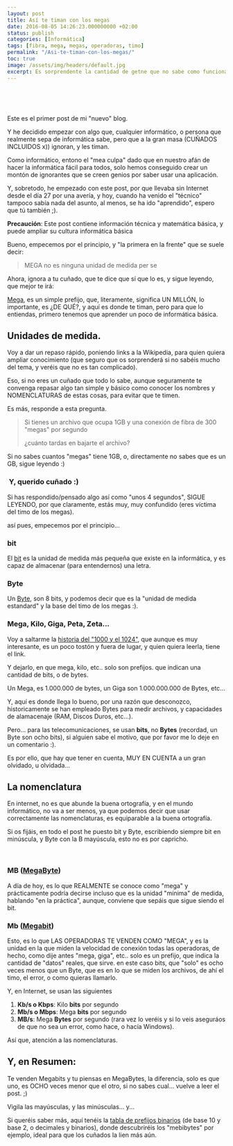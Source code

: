 ```yaml
---
layout: post
title: Así te timan con los megas
date: 2016-08-05 14:26:23.000000000 +02:00
status: publish
categories: [Informática]
tags: [fibra, mega, megas, operadoras, timo]
permalink: "/Asi-te-timan-con-los-megas/"
toc: true
image: /assets/img/headers/default.jpg
excerpt: Es sorprendente la cantidad de getne que no sabe como funciona la velocidad de internet.
---
```

<p>&nbsp;</p>
<p>&nbsp;</p>
<p>Este es el primer post de mi "nuevo" blog.</p>
<p>Y he decidido empezar con algo que, cualquier informático, o persona que realmente sepa de informática sabe, pero que a la gran masa (CUÑADOS INCLUIDOS x)) ignoran, y les timan.</p>
<p>Como informático, entono el "mea culpa" dado que en nuestro afán de hacer la informática fácil para todos, solo hemos conseguido crear un montón de ignorantes que se creen genios por saber usar una aplicación.</p>
<p>Y, sobretodo, he empezado con este post, por que llevaba sin Internet desde el día 27 por una avería, y hoy, cuando ha venido el "técnico" tampoco sabía nada del asunto, al menos, se ha ido "aprendido", espero que tú también ;).</p>
<p><strong>Precaución</strong>: Este post contiene información técnica y matemática básica, y puede ampliar su cultura informática básica</p>
<p><!--more--></p>
<p>Bueno, empecemos por el principio, y "la primera en la frente" que se suele decir:</p>
<blockquote><p>MEGA no es ninguna unidad de medida per se</p></blockquote>
<p>Ahora, ignora a tu cuñado, que te dice que sí que lo es, y sigue leyendo, que mejor te irá:</p>
<p><a href="https://es.wikipedia.org/wiki/Mega_(prefijo)" target="_blank">Mega</a>, es un simple prefijo, que, literamente, significa UN MILLÓN, lo importante, es ¿DE QUÉ?, y aquí es donde te timan, pero para que lo entiendas, primero tenemos que aprender un poco de informática básica.</p>
<h2>Unidades de medida.</h2>
<p>Voy a dar un repaso rápido, poniendo links a la Wikipedia, para quien quiera ampliar conocimiento (que seguro que os sorprenderá si no sabéis mucho del tema, y veréis que no es tan complicado).</p>
<p>Eso, si no eres un cuñado que todo lo sabe, aunque seguramente te convenga repasar algo tan simple y básico como conocer los nombres y NOMENCLATURAS de estas cosas, para evitar que te timen.</p>
<p>Es más, responde a esta pregunta.</p>
<blockquote><p>Si tienes un archivo que ocupa 1GB y una conexión de fibra de 300 "megas" por segundo</p>
<p>¿cuánto tardas en bajarte el archivo?</p></blockquote>
<p>Si no sabes cuantos "megas" tiene 1GB, o, directamente no sabes que es un GB, sigue leyendo :)</p>
<h3> Y, querido cuñado :)</h3>
<p>Si has respondido/pensado algo así como "unos 4 segundos", SIGUE LEYENDO, por que claramente, estás muy, muy confundido (eres víctima del timo de los megas).</p>
<p>así pues, empecemos por el principio...</p>
<h3>bit</h3>
<p>El <a href="https://es.wikipedia.org/wiki/Bit" target="_blank">bit</a> es la unidad de medida más pequeña que existe en la informática, y es capaz de almacenar (para entendernos) una letra.</p>
<h3>Byte</h3>
<p>Un <a href="https://es.wikipedia.org/wiki/Byte" target="_blank">Byte</a>, son 8 bits, y podemos decir que es la "unidad de medida estandard" y la base del timo de los megas :).</p>
<h3>Mega, Kilo, Giga, Peta, Zeta...</h3>
<p>Voy a saltarme la <a href="https://es.wikipedia.org/wiki/Megabyte">historia del "1000 y el 1024"</a>, que aunque es muy interesante, es un poco tostón y fuera de lugar, y quien quiera leerla, tiene el link.</p>
<p>Y dejarlo, en que mega, kilo, etc.. solo son prefijos. que indican una cantidad de bits, o de bytes.</p>
<p>Un Mega, es 1.000.000 de bytes, un Giga son 1.000.000.000 de Bytes, etc...</p>
<p>Y, aquí es donde llega lo bueno, por una razón que desconozco, historicamente se han empleado Bytes para medir archivos, y capacidades de alamacenaje (RAM, Discos Duros, etc...).</p>
<p>Pero... para las telecomunicaciones, se usan <strong>bits</strong>, no <strong>Bytes</strong> (recordad, un Byte son ocho bits), si alguien sabe el motivo, que por favor me lo deje en un comentario :).</p>
<p>Es por ello, que hay que tener en cuenta, MUY EN CUENTA a un gran olvidado, u olvidada...</p>
<h2>La nomenclatura</h2>
<p>En internet, no es que abunde la buena ortografía, y en el mundo informático, no va a ser menos, ya que podemos decir que usar correctamente las nomenclaturas, es equiparable a la buena ortografía.</p>
<p>Si os fijáis, en todo el post he puesto bit y Byte, escribiendo siempre bit en minúscula, y Byte con la B mayúscula, esto no es por capricho.</p>
<p>&nbsp;</p>
<h3>MB (<a href="https://es.wikipedia.org/wiki/Megabyte" target="_blank">MegaByte</a>)</h3>
<p>A día de hoy, es lo que REALMENTE se conoce como "mega" y prácticamente podría decirse incluso que es la unidad "mínima" de medida, hablando "en la práctica", aunque, conviene que sepáis que sigue siendo el bit.</p>
<h3>Mb (<a href="https://es.wikipedia.org/wiki/Megabit" target="_blank">Megabit</a>)</h3>
<p>Esto, es lo que LAS OPERADORAS TE VENDEN COMO "MEGA", y es la unidad en la que miden la velocidad de conexión todas las operadoras, de hecho, como dije antes "mega, giga", etc.. solo es un prefijo, que indica la cantidad de "datos" reales, que sirve. en este caso bits, que "solo" es ocho veces menos que un Byte, que es en lo que se miden los archivos, de ahí el timo, el error, o como quieras llamarlo.</p>
<p>Y, en Internet, se usan las siguientes</p>
<ol>
<li><strong>Kb/s o Kbps</strong>: Kilo <strong>bits</strong> por segundo</li>
<li><strong>Mb/s o Mbps</strong>: Mega <strong>bits</strong> por segundo</li>
<li><strong>MB/s</strong>: Mega <strong>Bytes</strong> por segundo (rara vez lo veréis y si lo veis aseguráos de que no sea un error, como hace, o hacía Windows).</li>
</ol>
<p>Así que, atención a las nomenclaturas.</p>
<h2>Y, en Resumen:</h2>
<p>Te venden Megabits y tu piensas en MegaBytes, la diferencia, solo es que uno, es OCHO veces menor que el otro, si no sabes cual... vuelve a leer el post. ;)</p>
<p>Vigila las mayúsculas, y las minúsculas... y...</p>
<p>Si queréis saber más, aquí tenéis la <a href="https://es.wikipedia.org/wiki/Prefijo_binario" target="_blank">tabla de prefijos binarios</a> (de base 10 y base 2, o decimales y binarios), donde descubriréis los "mebibytes" por ejemplo, ideal para que los cuñados la lien más aún.</p>
<p>&nbsp;</p>
